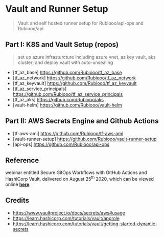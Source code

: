 # Vault and Runner Setup
> Vault and self hosted runner setup for Rubiooo/api-ops and Rubiooo/api

## Part I: K8S and Vault Setup (repos)
> set up azure infrasturcture including azure vnet, az key vault, aks cluster; and deploy vault with auto-unsealing 
- [tf_az_base] https://github.com/Rubiooo/tf_az_base
- [tf_az_network] https://github.com/Rubiooo/tf_az_network
- [tf_az_keyvault] https://github.com/Rubiooo/tf_az_keyvault
- [tf_az_service_principals] https://github.com/Rubiooo/tf_az_service_principals
- [tf_az_aks] https://github.com/Rubiooo/aks
- [vault-helm] https://github.com/Rubiooo/vault-helm


## Part II: AWS Secrets Engine and Github Actions
- [tf-aws-ami] https://github.com/Rubiooo/tf-aws-ami
- [vault-runner-setup] https://github.com/Rubiooo/vault-runner-setup
- [api-ops] https://github.com/Rubiooo/api-ops



## Reference

 webinar entitled Secure GitOps Workflows with GitHub Actions and HashiCorp Vault, delivered on August 25<sup>th</sup> 2020, which can be viewed online [**here**](https://www.hashicorp.com/resources/secure-gitops-workflows-with-github-actions-and-hashicorp-vault).


## Credits

- https://www.vaultproject.io/docs/secrets/aws#usage
- https://learn.hashicorp.com/tutorials/vault/approle
- https://learn.hashicorp.com/tutorials/vault/getting-started-dynamic-secrets


